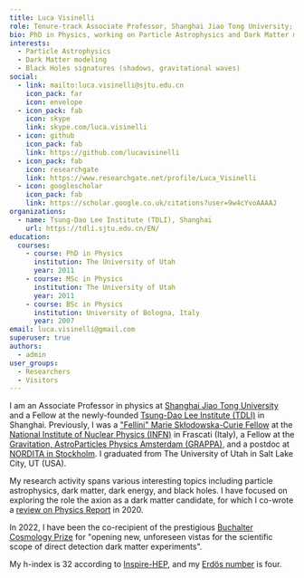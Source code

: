 ```yaml
---
title: Luca Visinelli
role: Tenure-track Associate Professor, Shanghai Jiao Tong University; Fellow, Tsung-Dao Lee Institute
bio: PhD in Physics, working on Particle Astrophysics and Dark Matter modeling.
interests:
  - Particle Astrophysics
  - Dark Matter modeling
  - Black Holes signatures (shadows, gravitational waves)
social:
  - link: mailto:luca.visinelli@sjtu.edu.cn
    icon_pack: far
    icon: envelope
  - icon_pack: fab
    icon: skype
    link: skype.com/luca.visinelli
  - icon: github
    icon_pack: fab
    link: https://github.com/lucavisinelli
  - icon_pack: fab
    icon: researchgate
    link: https://www.researchgate.net/profile/Luca_Visinelli
  - icon: googlescholar
    icon_pack: fab
    link: https://scholar.google.co.uk/citations?user=9w4cYvoAAAAJ
organizations:
  - name: Tsung-Dao Lee Institute (TDLI), Shanghai
    url: https://tdli.sjtu.edu.cn/EN/
education:
  courses:
    - course: PhD in Physics
      institution: The University of Utah
      year: 2011
    - course: MSc in Physics
      institution: The University of Utah
      year: 2011
    - course: BSc in Physics
      institution: University of Bologna, Italy
      year: 2007
email: luca.visinelli@gmail.com
superuser: true
authors:
  - admin
user_groups:
  - Researchers
  - Visitors
---
```

I am an Associate Professor in physics at [Shanghai Jiao Tong University](https://www.physics.sjtu.edu.cn/en/) and a Fellow at the newly-founded [Tsung-Dao Lee Institute (TDLI)](https://tdli.sjtu.edu.cn/EN/) in Shanghai. Previously, I was a ["Fellini" Marie Skłodowska-Curie Fellow](https://web.infn.it/fellini/) at the [National Institute of Nuclear Physics (INFN)](http://w3.lnf.infn.it/?lang=en) in Frascati (Italy), a Fellow at the [Gravitation, AstroParticles Physics Amsterdam (GRAPPA)](https://grappa.amsterdam), and a postdoc at [NORDITA in Stockholm](https://www.nordita.org). I graduated from The University of Utah in Salt Lake City, UT (USA).

My research activity spans various interesting topics including particle astrophysics, dark matter, dark energy, and black holes. I have focused on exploring the role the axion as a dark matter candidate, for which I co-wrote a [review on Physics Report](https://www.sciencedirect.com/user/identity/landing?code=4V2hffr9561gPl_VXcou7D98hc85Zq6NI9Ai7DLP&state=retryCounter%3D0%26csrfToken%3Dc6c720d7-9376-460b-b798-f378521f7d25%26idpPolicy%3Durn%253Acom%253Aelsevier%253Aidp%253Apolicy%253Aproduct%253Ainst_assoc%26returnUrl%3D%252Fscience%252Farticle%252Fabs%252Fpii%252FS0370157320302477%26prompt%3Dnone%26cid%3Darp-bd516642-2638-4e37-bf5e-66821f94a540) in 2020.

In 2022, I have been the co-recipient of the prestigious [Buchalter Cosmology Prize](http://www.buchaltercosmologyprize.org) for "opening new, unforeseen vistas for the scientific scope of direct detection dark matter experiments".

My h-index is 32 according to [Inspire-HEP](https://inspirehep.net/authors/1269953), and my [Erdös number](https://mathscinet.ams.org/mathscinet/collaborationDistance.html) is four.
